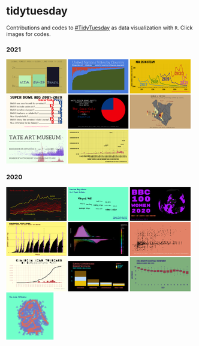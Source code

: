 # tidytuesday

Contributions and codes to [#TidyTuesday](https://github.com/rfordatascience/tidytuesday) as data visualization with `R`. Click images for codes.

### 2021

<a href="https://github.com/pyykkojuha/tidytuesday/tree/main/R/2021_15"><img src="https://raw.githubusercontent.com/pyykkojuha/tidytuesday/main/R/2021_15/TIDY_2021_15.png" alt="2021/15" width="32%"></a> 
<a href="https://github.com/pyykkojuha/tidytuesday/tree/main/R/2021_13"><img src="https://raw.githubusercontent.com/pyykkojuha/tidytuesday/main/R/2021_13/TIDY_2021_13.png" alt="2021/13" width="32%"></a> 
<a href="https://github.com/pyykkojuha/tidytuesday/tree/main/R/2021_12"><img src="https://raw.githubusercontent.com/pyykkojuha/tidytuesday/main/R/2021_12/TIDY_2021_12.png" alt="2021/12" width="32%"></a> 
<a href="https://github.com/pyykkojuha/tidytuesday/tree/main/R/2021_10"><img src="https://raw.githubusercontent.com/pyykkojuha/tidytuesday/main/R/2021_10/TIDY_2021_10.png" alt="2021/10" width="32%"></a> 
<a href="https://github.com/pyykkojuha/tidytuesday/tree/main/R/2021_05"><img src="https://raw.githubusercontent.com/pyykkojuha/tidytuesday/main/R/2021_05/TIDY_2021_05.png" alt="2021/05" width="32%"></a> 
<a href="https://github.com/pyykkojuha/tidytuesday/tree/main/R/2021_04"><img src="https://raw.githubusercontent.com/pyykkojuha/tidytuesday/main/R/2021_04/TIDY_2021_04.png" alt="2021/04" width="32%"></a> 
<a href="https://github.com/pyykkojuha/tidytuesday/tree/main/R/2021_03"><img src="https://raw.githubusercontent.com/pyykkojuha/tidytuesday/main/R/2021_03/TIDY_2021_03.png" alt="2021/03" width="32%"></a> 
<a href="https://github.com/pyykkojuha/tidytuesday/tree/main/R/2021_02"><img src="https://raw.githubusercontent.com/pyykkojuha/tidytuesday/main/R/2021_02/TIDY_2021_02.png" alt="2021/02" width="32%"></a> 

### 2020

<a href="https://github.com/pyykkojuha/tidytuesday/tree/main/R/2020_52"><img src="https://raw.githubusercontent.com/pyykkojuha/tidytuesday/main/R/2020_52/TIDY_2020_52.png" alt="2020/52" width="32%"></a> 
<a href="https://github.com/pyykkojuha/tidytuesday/tree/main/R/2020_51"><img src="https://raw.githubusercontent.com/pyykkojuha/tidytuesday/main/R/2020_51/TIDY_2020_51.png" alt="2020/51" width="32%"></a> 
<a href="https://github.com/pyykkojuha/tidytuesday/tree/main/R/2020_50"><img src="https://raw.githubusercontent.com/pyykkojuha/tidytuesday/main/R/2020_50/TIDY_2020_50.png" alt="2020/50" width="32%"></a> 
<a href="https://github.com/pyykkojuha/tidytuesday/tree/main/R/2020_48"><img src="https://raw.githubusercontent.com/pyykkojuha/tidytuesday/main/R/2020_48/TIDY_2020_48.png" alt="2020/48" width="32%"></a> 
<a href="https://github.com/pyykkojuha/tidytuesday/tree/main/R/2020_46"><img src="https://raw.githubusercontent.com/pyykkojuha/tidytuesday/main/R/2020_46/TIDY_2020_46.png" alt="2020/46" width="32%"></a> 
<a href="https://github.com/pyykkojuha/tidytuesday/tree/main/R/2020_45"><img src="https://raw.githubusercontent.com/pyykkojuha/tidytuesday/main/R/2020_45/TIDY_2020_45.png" alt="2020/45" width="32%"></a> 
<a href="https://github.com/pyykkojuha/tidytuesday/tree/main/R/2020_44"><img src="https://raw.githubusercontent.com/pyykkojuha/tidytuesday/main/R/2020_44/TIDY_2020_44.png" alt="2020/44" width="32%"></a> 
<a href="https://github.com/pyykkojuha/tidytuesday/tree/main/R/2020_43"><img src="https://raw.githubusercontent.com/pyykkojuha/tidytuesday/main/R/2020_43/TIDY_2020_43.png" alt="2020/43" width="32%"></a> 
<a href="https://github.com/pyykkojuha/tidytuesday/tree/main/R/2020_41"><img src="https://raw.githubusercontent.com/pyykkojuha/tidytuesday/main/R/2020_41/TIDY_2020_41.png" alt="2020/41" width="32%"></a>
<a href="https://github.com/pyykkojuha/tidytuesday/tree/main/R/2020_42"><img src="https://raw.githubusercontent.com/pyykkojuha/tidytuesday/main/R/2020_42/TIDY_2020_42.png" alt="2020/42" width="25%"></a> 
